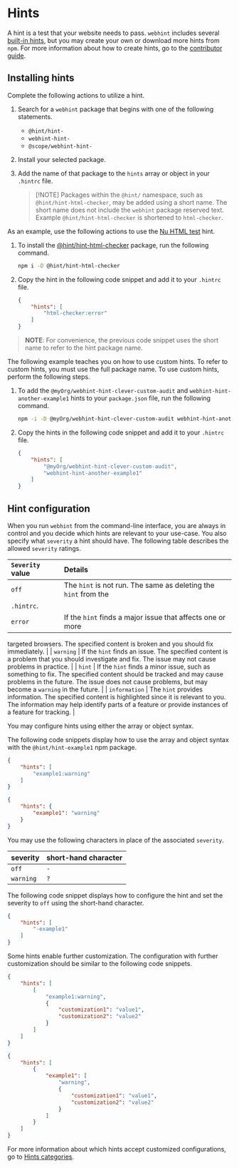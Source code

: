 # Hints

A hint is a test that your website needs to pass. `webhint` includes several
[built-in hints][HintsIndex], but you may create your own or download more
hints from `npm`. For more information about how to create hints, go to the
[contributor guide][ContributorGuideHowToHint].

## Installing hints

Complete the following actions to utilize a hint.

1. Search for a `webhint` package that begins with one of the following
   statements.
    * `@hint/hint-`
    * `webhint-hint-`
    * `@scope/webhint-hint-`
1. Install your selected package.
1. Add the name of that package to the `hints` array or object in your
   `.hintrc` file.

   > [!NOTE] Packages within the `@hint/` namespace, such as
   > `@hint/hint-html-checker`, may be added using a short name. The short name
   > does not include the `webhint` package reserved text. Example
   > `@hint/hint-html-checker` is shortened to `html-checker`.

As an example, use the following actions to use the [Nu HTML
test][HintHtmlCheckerReadme] hint.

1. To install the [@hint/hint-html-checker][HintHtmlCheckerReadme] package,
   run the following command.

   ```bash
   npm i -D @hint/hint-html-checker
   ```

1. Copy the hint in the following code snippet and add it to your `.hintrc`
   file.

   ```json
   {
       "hints": [
           "html-checker:error"
       ]
   }
   ```

> **NOTE**:  For convenience, the previous code snippet uses the short name to
> refer to the hint package name.

The following example teaches you on how to use custom hints. To refer to
custom hints, you must use the full package name. To use custom hints,
perform the following steps.

1. To add the `@myOrg/webhint-hint-clever-custom-audit` and
   `webhint-hint-another-example1` hints to your `package.json` file, run the
   following command.

   ```bash
   npm -i -D @myOrg/webhint-hint-clever-custom-audit webhint-hint-another-example1
   ```

1. Copy the hints in the following code snippet and add it to your `.hintrc`
   file.

   ```json
   {
       "hints": [
           "@myOrg/webhint-hint-clever-custom-audit",
           "webhint-hint-another-example1"
       ]
   }
   ```

## Hint configuration

When you run `webhint` from the command-line interface, you are always in
control and you decide which hints are relevant to your use-case. You also
specify what `severity` a hint should have. The following table describes the
allowed `severity` ratings.

| `Severity` value | Details |
|:--- |:--- |
| `off` | The `hint` is not run. The same as deleting the `hint` from the
`.hintrc`. |
| `error` | If the `hint` finds a major issue that affects one or more
targeted browsers. The specified content is broken and you should fix
immediately. |
| `warning` | If the `hint` finds an issue. The specified content is a problem
that you should investigate and fix. The issue may not cause problems in
practice. |
| `hint` | If the `hint` finds a minor issue, such as something to fix. The
specified content should be tracked and may cause problems in the future. The
issue does not cause problems, but may become a `warning` in the future. |
| `information` | The `hint` provides information. The specified content is
highlighted since it is relevant to you.  The information may help identify
parts of a feature or provide instances of a feature for tracking. |

You may configure hints using either the array or object syntax.

The following code snippets display how to use the array and object syntax with
the `@hint/hint-example1` npm package.

```json
{
    "hints": [
        "example1:warning"
    ]
}
```

```json
{
    "hints": {
        "example1": "warning"
    }
}
```

You may use the following characters in place of the associated `severity`.

| severity | short-hand character |
|:--- |:--- |
| `off` | `-` |
| `warning` | `?` |

The following code snippet displays how to configure the hint and set the
severity to `off` using the short-hand character.

```json
{
    "hints": [
        "-example1"
    ]
}
```

Some hints enable further customization. The configuration with further
customization should be similar to the following code snippets.

```json
{
    "hints": [
        [
            "example1:warning",
            {
                "customization1": "value1",
                "customization2": "value2"
            }
        ]
    ]
}
```

```json
{
    "hints": [
        {
            "example1": [
                "warning",
                {
                    "customization1": "value1",
                    "customization2": "value2"
                }
            ]
        }
    ]
}
```

For more information about which hints accept customized configurations, go to
[Hints categories][HintsIndex].

<!-- links  -->

[HintsIndex]: ../hints/index.md "Hints categories | webhint"
[ContributorGuideHowToHint]: ../../contributor-guide/how-to/hint.md "Develop a hint | webhint"
[HintHtmlCheckerReadme]: ../../../../hint-html-checker/README.md "Nu HTML test (`html-checker`) | webhint"
